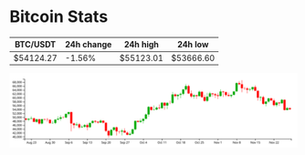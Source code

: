 # Bitcoin Stats

BTC/USDT|24h change|24h high|24h low|
|---|---|---|---|
|$54124.27|-1.56%|$55123.01|$53666.60|

<img src="./chart.svg">
